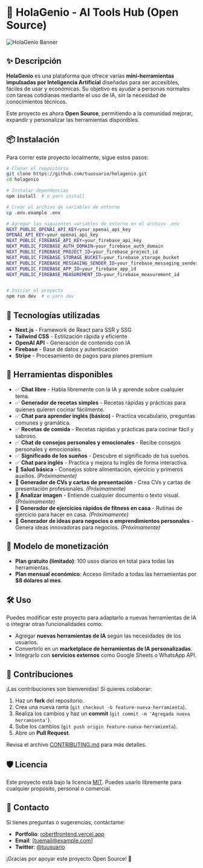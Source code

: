 # 🚀 HolaGenio - AI Tools Hub (Open Source)

![HolaGenio Banner](https://i.postimg.cc/GtYfpSmw/image-preview.png)

## ✨ Descripción

**HolaGenio** es una plataforma que ofrece varias **mini-herramientas impulsadas por Inteligencia Artificial** diseñadas para ser accesibles, fáciles de usar y económicas. Su objetivo es ayudar a personas normales con tareas cotidianas mediante el uso de IA, sin la necesidad de conocimientos técnicos.

Este proyecto es ahora **Open Source**, permitiendo a la comunidad mejorar, expandir y personalizar las herramientas disponibles.

## 📦 Instalación

Para correr este proyecto localmente, sigue estos pasos:

```bash
# Clonar el repositorio
git clone https://github.com/tuusuario/holagenio.git
cd holagenio

# Instalar dependencias
npm install  # o yarn install

# Crear el archivo de variables de entorno
cp .env.example .env

# Agregar las siguientes variables de entorno en el archivo .env
NEXT_PUBLIC_OPENAI_API_KEY=your_openai_api_key
OPENAI_API_KEY=your_openai_api_key
NEXT_PUBLIC_FIREBASE_API_KEY=your_firebase_api_key
NEXT_PUBLIC_FIREBASE_AUTH_DOMAIN=your_firebase_auth_domain
NEXT_PUBLIC_FIREBASE_PROJECT_ID=your_firebase_project_id
NEXT_PUBLIC_FIREBASE_STORAGE_BUCKET=your_firebase_storage_bucket
NEXT_PUBLIC_FIREBASE_MESSAGING_SENDER_ID=your_firebase_messaging_sender_id
NEXT_PUBLIC_FIREBASE_APP_ID=your_firebase_app_id
NEXT_PUBLIC_FIREBASE_MEASUREMENT_ID=your_firebase_measurement_id


# Iniciar el proyecto
npm run dev  # o yarn dev
```

## 🔧 Tecnologías utilizadas

- **Next.js** - Framework de React para SSR y SSG
- **Tailwind CSS** - Estilización rápida y eficiente
- **OpenAI API** - Generación de contenido con IA
- **Firebase** - Base de datos y autenticación
- **Stripe** - Procesamiento de pagos para planes premium

## 🚀 Herramientas disponibles

- ✅ **Chat libre** - Habla libremente con la IA y aprende sobre cualquier tema.
- ✅ **Generador de recetas simples** - Recetas rápidas y prácticas para quienes quieren cocinar fácilmente.
- ✅ **Chat para aprender inglés (básico)** - Practica vocabulario, preguntas comunes y gramática.
- ✅ **Recetas de comida** - Recetas rápidas y prácticas para cocinar fácil y sabroso.
- ✅ **Chat de consejos personales y emocionales** - Recibe consejos personales y emocionales.
- ✅ **Significado de los sueños** - Descubre el significado de tus sueños.
- ✅ **Chat para inglés** - Practica y mejora tu inglés de forma interactiva.
- 🚧 **Salud básica** - Consejos sobre alimentación, ejercicio y primeros auxilios. _(Próximamente)_
- 🚧 **Generador de CVs y cartas de presentación** - Crea CVs y cartas de presentación profesionales. _(Próximamente)_
- 🚧 **Analizar imagen** - Entiende cualquier documento o texto visual. _(Próximamente)_
- 🚧 **Generador de ejercicios rápidos de fitness en casa** - Rutinas de ejercicio para hacer en casa. _(Próximamente)_
- 🚧 **Generador de ideas para negocios o emprendimientos personales** - Genera ideas innovadoras para negocios. _(Próximamente)_

## 🎯 Modelo de monetización

- **Plan gratuito (limitado)**: 100 usos diarios en total para todas las herramientas.
- **Plan mensual económico**: Acceso ilimitado a todas las herramientas por **$8 dólares al mes**.

## 🛠️ Uso

Puedes modificar este proyecto para adaptarlo a nuevas herramientas de IA o integrar otras funcionalidades como:

- Agregar **nuevas herramientas de IA** según las necesidades de los usuarios.
- Convertirlo en un **marketplace de herramientas de IA personalizadas**.
- Integrarlo con **servicios externos** como Google Sheets o WhatsApp API.

## 🤝 Contribuciones

¡Las contribuciones son bienvenidas! Si quieres colaborar:

1. Haz un **fork** del repositorio.
2. Crea una nueva rama (`git checkout -b feature-nueva-herramienta`).
3. Realiza los cambios y haz un **commit** (`git commit -m 'Agregada nueva herramienta'`).
4. Sube los cambios (`git push origin feature-nueva-herramienta`).
5. Abre un **Pull Request**.

Revisa el archivo [CONTRIBUTING.md](./CONTRIBUTING.md) para más detalles.

## 🛡️ Licencia

Este proyecto está bajo la licencia [MIT](./LICENSE). Puedes usarlo libremente para cualquier propósito, personal o comercial.

## 📢 Contacto

Si tienes preguntas o sugerencias, contáctame:

- **Portfolio**: [robertfrontend.vercel.app](https://robertfrontend.vercel.app/)
- **Email**: [tuemail@example.com]
- **Twitter**: [@tuusuario](https://twitter.com/tuusuario)

¡Gracias por apoyar este proyecto Open Source! 🚀
